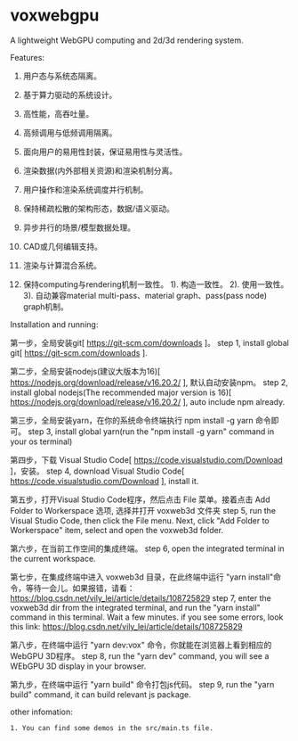 # voxwebgpu
A lightweight WebGPU computing and 2d/3d rendering system.

Features:

   1. 用户态与系统态隔离。

   2. 基于算力驱动的系统设计。

   3. 高性能，高吞吐量。

   4. 高频调用与低频调用隔离。

   5. 面向用户的易用性封装，保证易用性与灵活性。

   6. 渲染数据(内外部相关资源)和渲染机制分离。

   7. 用户操作和渲染系统调度并行机制。

   8. 保持稀疏松散的架构形态，数据/语义驱动。

   9. 异步并行的场景/模型数据处理。

   10. CAD或几何编辑支持。

   11. 渲染与计算混合系统。

   12. 保持computing与rendering机制一致性。
         1). 构造一致性。
         2). 使用一致性。
         3). 自动兼容material multi-pass、material graph、pass(pass node) graph机制。


Installation and running:

   第一步，全局安装git[ https://git-scm.com/downloads ]。
   step 1, install global git[ https://git-scm.com/downloads ].

   第二步，全局安装nodejs(建议大版本为16)[ https://nodejs.org/download/release/v16.20.2/ ], 默认自动安装npm。
   step 2, install global nodejs(The recommended major version is 16)[ https://nodejs.org/download/release/v16.20.2/ ], auto include npm already.

   第三步，全局安装yarn，在你的系统命令终端执行 npm install -g yarn 命令即可。
   step 3, install global yarn(run the "npm install -g yarn" command in your os terminal)

   第四步，下载 Visual Studio Code[ https://code.visualstudio.com/Download ]，安装。
   step 4, download Visual Studio Code[ https://code.visualstudio.com/Download ], install it.

   第五步，打开Visual Studio Code程序，然后点击 File 菜单。接着点击 Add Folder to Workerspace 选项, 选择并打开 voxweb3d 文件夹
   step 5, run the Visual Studio Code, then click the File menu. Next, click "Add Folder to Workerspace" item, select and open the voxweb3d folder.

   第六步，在当前工作空间的集成终端。
   step 6, open the integrated terminal in the current workspace.

   第七步，在集成终端中进入 voxweb3d 目录，在此终端中运行 "yarn install"命令，等待一会儿。如果报错，请看：https://blog.csdn.net/vily_lei/article/details/108725829
   step 7, enter the voxweb3d dir from the integrated terminal, and run the "yarn install" command in this terminal. Wait a few minutes.
   if you see some errors, look this link: https://blog.csdn.net/vily_lei/article/details/108725829
    
   第八步，在终端中运行 "yarn dev:vox" 命令，你就能在浏览器上看到相应的WebGPU 3D程序。
   step 8, run the "yarn dev" command, you will see a WEbGPU 3D display in your browser.
   
   第九步，在终端中运行 "yarn build" 命令打包js代码。
   step 9, run the "yarn build" command, it can build relevant js package.

other infomation:

    1. You can find some demos in the src/main.ts file.

